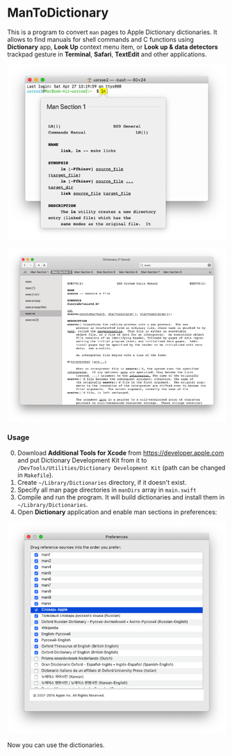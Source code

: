 # ManToDictionary
This is a program to convert `man` pages to Apple Dictionary dictionaries. It allows to find manuals for shell commands and C functions using **Dictionary** app, **Look Up** context menu item, or **Look up & data detectors** trackpad gesture in **Terminal**, **Safari**, **TextEdit** and other applications.

![Lookup from Terminal](https://github.com/usr-sse2/ManToDictionary/raw/master/Terminal.png)

![Dictionary app](https://github.com/usr-sse2/ManToDictionary/raw/master/Dictionary.png)


### Usage
0. Download **Additional Tools for Xcode** from https://developer.apple.com and put Dictionary Development Kit from it to `/DevTools/Utilities/Dictionary Development Kit` (path can be changed in `Makefile`).
1. Create `~/Library/Dictionaries` directory, if it doesn't exist.
2. Specify all man page directories in `manDirs` array in `main.swift`
3. Compile and run the program. It will build dictionaries and install them in `~/Library/Dictionaries`.
4. Open **Dictionary** application and enable man sections in preferences:

![Dictionary Preferences](https://github.com/usr-sse2/ManToDictionary/raw/master/Dictionary%20Preferences.png)

Now you can use the dictionaries.
